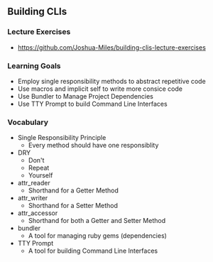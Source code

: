 ## Building CLIs

### Lecture Exercises
- https://github.com/Joshua-Miles/building-clis-lecture-exercises

### Learning Goals

- Employ single responsibility methods to abstract repetitive code
- Use macros and implicit self to write more consice code
- Use Bundler to Manage Project Dependencies
- Use TTY Prompt to build Command Line Interfaces

### Vocabulary
* Single Responsibility Principle
    * Every method should have one responsiblity
* DRY
    * Don't
    * Repeat
    * Yourself
* attr_reader
    * Shorthand for a Getter Method
* attr_writer
    * Shorthand for a Setter Method
* attr_accessor
    * Shorthand for both a Getter and Setter Method
* bundler
    * A tool for managing ruby gems (dependencies)
* TTY Prompt
    * A tool for building Command Line Interfaces

